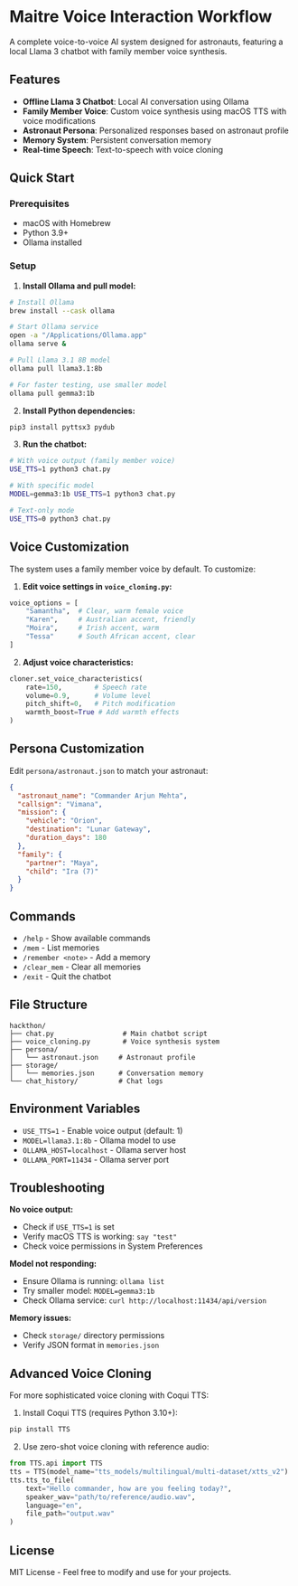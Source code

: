 # Maitre Voice Interaction Workflow

A complete voice-to-voice AI system designed for astronauts, featuring a local Llama 3 chatbot with family member voice synthesis.

## Features

- **Offline Llama 3 Chatbot**: Local AI conversation using Ollama
- **Family Member Voice**: Custom voice synthesis using macOS TTS with voice modifications
- **Astronaut Persona**: Personalized responses based on astronaut profile
- **Memory System**: Persistent conversation memory
- **Real-time Speech**: Text-to-speech with voice cloning

## Quick Start

### Prerequisites
- macOS with Homebrew
- Python 3.9+
- Ollama installed

### Setup

1. **Install Ollama and pull model:**
```bash
# Install Ollama
brew install --cask ollama

# Start Ollama service
open -a "/Applications/Ollama.app"
ollama serve &

# Pull Llama 3.1 8B model
ollama pull llama3.1:8b

# For faster testing, use smaller model
ollama pull gemma3:1b
```

2. **Install Python dependencies:**
```bash
pip3 install pyttsx3 pydub
```

3. **Run the chatbot:**
```bash
# With voice output (family member voice)
USE_TTS=1 python3 chat.py

# With specific model
MODEL=gemma3:1b USE_TTS=1 python3 chat.py

# Text-only mode
USE_TTS=0 python3 chat.py
```

## Voice Customization

The system uses a family member voice by default. To customize:

1. **Edit voice settings in `voice_cloning.py`:**
```python
voice_options = [
    "Samantha",  # Clear, warm female voice
    "Karen",     # Australian accent, friendly  
    "Moira",     # Irish accent, warm
    "Tessa"      # South African accent, clear
]
```

2. **Adjust voice characteristics:**
```python
cloner.set_voice_characteristics(
    rate=150,        # Speech rate
    volume=0.9,      # Volume level
    pitch_shift=0,   # Pitch modification
    warmth_boost=True # Add warmth effects
)
```

## Persona Customization

Edit `persona/astronaut.json` to match your astronaut:

```json
{
  "astronaut_name": "Commander Arjun Mehta",
  "callsign": "Vimana",
  "mission": {
    "vehicle": "Orion",
    "destination": "Lunar Gateway",
    "duration_days": 180
  },
  "family": {
    "partner": "Maya",
    "child": "Ira (7)"
  }
}
```

## Commands

- `/help` - Show available commands
- `/mem` - List memories
- `/remember <note>` - Add a memory
- `/clear_mem` - Clear all memories
- `/exit` - Quit the chatbot

## File Structure

```
hackthon/
├── chat.py                 # Main chatbot script
├── voice_cloning.py        # Voice synthesis system
├── persona/
│   └── astronaut.json     # Astronaut profile
├── storage/
│   └── memories.json      # Conversation memory
└── chat_history/          # Chat logs
```

## Environment Variables

- `USE_TTS=1` - Enable voice output (default: 1)
- `MODEL=llama3.1:8b` - Ollama model to use
- `OLLAMA_HOST=localhost` - Ollama server host
- `OLLAMA_PORT=11434` - Ollama server port

## Troubleshooting

**No voice output:**
- Check if `USE_TTS=1` is set
- Verify macOS TTS is working: `say "test"`
- Check voice permissions in System Preferences

**Model not responding:**
- Ensure Ollama is running: `ollama list`
- Try smaller model: `MODEL=gemma3:1b`
- Check Ollama service: `curl http://localhost:11434/api/version`

**Memory issues:**
- Check `storage/` directory permissions
- Verify JSON format in `memories.json`

## Advanced Voice Cloning

For more sophisticated voice cloning with Coqui TTS:

1. Install Coqui TTS (requires Python 3.10+):
```bash
pip install TTS
```

2. Use zero-shot voice cloning with reference audio:
```python
from TTS.api import TTS
tts = TTS(model_name="tts_models/multilingual/multi-dataset/xtts_v2")
tts.tts_to_file(
    text="Hello commander, how are you feeling today?",
    speaker_wav="path/to/reference/audio.wav",
    language="en",
    file_path="output.wav"
)
```

## License

MIT License - Feel free to modify and use for your projects.

